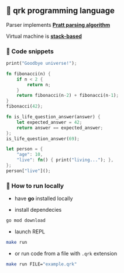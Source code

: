 ## 🌌 qrk programming language

Parser implements [**Pratt parsing algorithm**](https://journal.stuffwithstuff.com/2011/03/19/pratt-parsers-expression-parsing-made-easy/)

Virtual machine is [**stack-based**](https://en.wikipedia.org/wiki/Stack_machine)

### 📃 Code snippets

```rs
print("Goodbye universe!");
```

```rs
fn fibonacci(n) {
    if n < 2 {
        return n;
    }
    return fibonacci(n-2) + fibonacci(n-1);
}
fibonacci(42);
```

```rs
fn is_life_question_answer(answer) { 
    let expected_answer = 42;
    return answer == expected_answer;
};
is_life_question_answer(69);
```

```rs
let person = {
    "age": 10,
    "live": fn() { print("living..."); },
};
person["live"]();
```

### 🚀 How to run locally

- have **go** installed locally

- install dependecies

```bash
go mod download
```

- launch REPL

```bash
make run
```

- or run code from a file with `.qrk` extension

```bash
make run FILE="example.qrk"
```